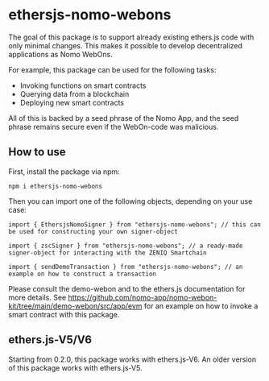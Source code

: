 # ethersjs-nomo-webons

The goal of this package is to support already existing ethers.js code with only minimal changes.
This makes it possible to develop decentralized applications as Nomo WebOns.

For example, this package can be used for the following tasks:

- Invoking functions on smart contracts
- Querying data from a blockchain
- Deploying new smart contracts

All of this is backed by a seed phrase of the Nomo App, and the seed phrase remains secure even if the WebOn-code was malicious.

## How to use

First, install the package via npm:

`npm i ethersjs-nomo-webons`

Then you can import one of the following objects, depending on your use case:

```
import { EthersjsNomoSigner } from "ethersjs-nomo-webons"; // this can be used for constructing your own signer-object

import { zscSigner } from "ethersjs-nomo-webons"; // a ready-made signer-object for interacting with the ZENIQ Smartchain

import { sendDemoTransaction } from "ethersjs-nomo-webons"; // an example on how to construct a transaction
```

Please consult the demo-webon and to the ethers.js documentation for more details.
See https://github.com/nomo-app/nomo-webon-kit/tree/main/demo-webon/src/app/evm for an example on how to invoke a smart contract with this package.

## ethers.js-V5/V6

Starting from 0.2.0, this package works with ethers.js-V6.
An older version of this package works with ethers.js-V5.
